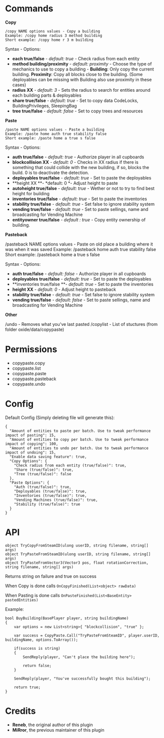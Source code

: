# Commands
**Copy**

```
/copy NAME options values - Copy a building
Example: /copy home radius 3 method building
Short example: /copy home r 3 m building
```

Syntax - Options:

* **each true/false** - *default: true* - Check radius from each entity
* **method building/proximity** - *default: proximity* - Choose the type of mechanics to use to copy a building - **Building**: Only copy the current building. **Proximity**: Copy all blocks close to the building. (Some deployables can be missing with Building also use proximity in these cases)
* **radius XX** - *default: 3* - Sets the radius to search for entities around each building parts & deployables
* **share true/false** - *default: true* - Set to copy data CodeLocks, BuildingPrivileges, SleepingBag
* **tree true/false** - *default: false* - Set to copy trees and resources


**Paste**

```
/paste NAME options values - Paste a building
Example: /paste home auth true stability false
Short example: /paste home a true s false
```

Syntax - Options:

* **auth true/false** - *default: true* - Authorize player in all cupboards
* **blockcollision XX** - *default: 0* - Checks in XX radius if there is something that could collide with the new building, if so, blocks the build. 0 is to deactivate the detection.
* **deployables true/false** - *default: true* - Set to paste the deployables
* **height XX **- *default: 0 *- Adjust height to paste
* **autoheight true/false** - *default: true* - Wether or not to try to find best height for building
* **inventories true/false** - *default: true* - Set to paste the inventories
* **stability true/false** - *default: true* - Set false to ignore stability system
* **vending true/false** - *default: true* - Set to paste sellings, name and broadcasting for Vending Machine
* **entityowner true/false** - *default : true* - Copy entity ownership of building.

**Pasteback**

/pasteback NAME options values - Paste on old place a building where it was when it was saved
Example: /pasteback home auth true stability false
Short example: /pasteback home a true s false

Syntax - Options:

* **auth true/false** - *default: false* - Authorize player in all cupboards
* **deployables true/false** - *default: true* - Set to paste the deployables
* **inventories true/false **- *default: true* - Set to paste the inventories
* **height XX** - *default: 0* - Adjust height to pasteback
* **stability true/false** - *default: true* - Set false to ignore stability system
* **vending true/false** - *default: false* - Set to paste sellings, name and broadcasting for Vending Machine

**Other**

/undo - Removes what you've last pasted
/copylist - List of stuctures (from folder oxide/data/copypaste)

# Permissions

* copypaste.copy
* copypaste.list
* copypaste.paste
* copypaste.pasteback
* copypaste.undo
# Config
Default Config (Simply deleting file will generate this):
```
{
  "Amount of entities to paste per batch. Use to tweak performance impact of pasting": 15,
  "Amount of entities to copy per batch. Use to tweak performance impact of copying": 100,
  "Amount of entities to undo per batch. Use to tweak performance impact of undoing": 15,
  "Enable data saving feature": true,
  "Copy Options": {
    "Check radius from each entity (true/false)": true,
    "Share (true/false)": true,
    "Tree (true/false)": false
  },
  "Paste Options": {
    "Auth (true/false)": true,
    "Deployables (true/false)": true,
    "Inventories (true/false)": true,
    "Vending Machines (true/false)": true,
    "Stability (true/false)": true
  }
}
```
# API
```
object TryCopyFromSteamID(ulong userID, string filename, string[] args)
object TryPasteFromSteamID(ulong userID, string filename, string[] args)
object TryPasteFromVector3(Vector3 pos, float rotationCorrection, string filename, string[] args)
```

Returns string on failure and true on success

When Copy is done calls `OnCopyFinished(List<object> rawData)`

When Pasting is done calls `OnPasteFinished(List<BaseEntity> pastedEntities)`

Example:
```
bool BuyBuilding(BasePlayer player, string buildingName)
{
    var options = new List<string>{ "blockcollision", "true" };

    var success = CopyPaste.Call("TryPasteFromSteamID", player.userID, buildingName, options.ToArray());

    if(success is string)
    {
        SendReply(player, "Can't place the building here");

        return false;
    }

    SendReply(player, "You've successfully bought this building");

    return true;
}
```

# Credits
* **Reneb**, the original author of this plugin
* **MiRror**, the previous maintainer of this plugin